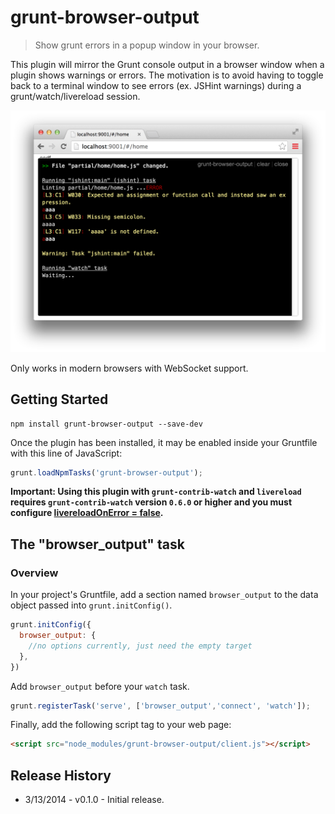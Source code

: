 # grunt-browser-output

> Show grunt errors in a popup window in your browser.

This plugin will mirror the Grunt console output in a browser window when a plugin
shows warnings or errors. The motivation is to avoid having to toggle back to a terminal window to see errors
(ex. JSHint warnings) during a grunt/watch/livereload session.

![](screenshot.png)

Only works in modern browsers with WebSocket support.

## Getting Started

```shell
npm install grunt-browser-output --save-dev
```

Once the plugin has been installed, it may be enabled inside your Gruntfile with this line of JavaScript:

```js
grunt.loadNpmTasks('grunt-browser-output');
```

**Important: Using this plugin with `grunt-contrib-watch` and `livereload` requires `grunt-contrib-watch` version `0.6.0` or higher and you must configure [livereloadOnError = false](https://github.com/gruntjs/grunt-contrib-watch#optionslivereloadonerror).**

## The "browser_output" task

### Overview
In your project's Gruntfile, add a section named `browser_output` to the data object passed into `grunt.initConfig()`.

```js
grunt.initConfig({
  browser_output: {
    //no options currently, just need the empty target
  },
})
```

Add `browser_output` before your `watch` task.

```js
grunt.registerTask('serve', ['browser_output','connect', 'watch']);
```

Finally, add the following script tag to your web page:
```html
<script src="node_modules/grunt-browser-output/client.js"></script>
```

## Release History
 - 3/13/2014 - v0.1.0 - Initial release.

